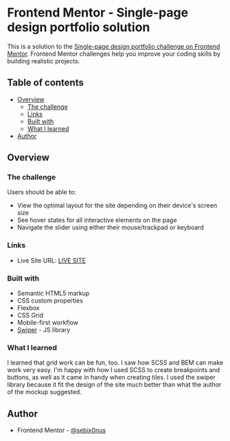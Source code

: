 # Frontend Mentor - Single-page design portfolio solution

This is a solution to the [Single-page design portfolio challenge on Frontend Mentor](https://www.frontendmentor.io/challenges/singlepage-design-portfolio-2MMhyhfKVo). Frontend Mentor challenges help you improve your coding skills by building realistic projects. 

## Table of contents

- [Overview](#overview)
  - [The challenge](#the-challenge)
  - [Links](#links)
  - [Built with](#built-with)
  - [What I learned](#what-i-learned)
- [Author](#author)

## Overview

### The challenge

Users should be able to:

- View the optimal layout for the site depending on their device's screen size
- See hover states for all interactive elements on the page
- Navigate the slider using either their mouse/trackpad or keyboard

### Links

- Live Site URL: [LIVE SITE](https://dominiak92.github.io/single-page-design-portfolio/)

### Built with

- Semantic HTML5 markup
- CSS custom properties
- Flexbox
- CSS Grid
- Mobile-first workflow
- [Swiper](https://swiperjs.com/) - JS library

### What I learned

I learned that grid work can be fun, too. I saw how SCSS and BEM can make work very easy. 
I'm happy with how I used SCSS to create breakpoints and buttons, as well as it came in handy when creating tiles. I used the swiper library because it fit the design of the site much better than what the author of the mockup suggested.


## Author

- Frontend Mentor - [@sebix0nus](https://www.frontendmentor.io/profile/sebix0nus)